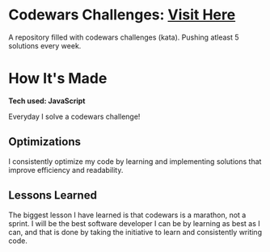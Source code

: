 # Codewars Challenges: <a target="_blank" href="https://www.codewars.com/users/Dsmit" >Visit Here</a> 
A repository filled with codewars challenges (kata). Pushing atleast 5 solutions every week.

# How It's Made

**Tech used: JavaScript**

Everyday I solve a codewars challenge!

## Optimizations

I consistently optimize my code by learning and implementing solutions that improve efficiency and readability.

## Lessons Learned

The biggest lesson I have learned is that codewars is a marathon, not a sprint. I will be the best software developer I can be by learning as best as I can, and that is done by taking the initiative to learn and consistently writing code.
